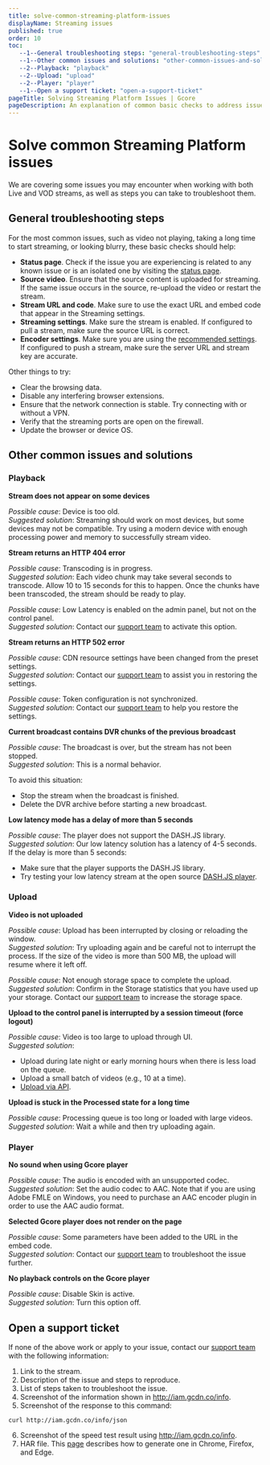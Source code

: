 ```yaml
---
title: solve-common-streaming-platform-issues
displayName: Streaming issues
published: true
order: 10
toc:
   --1--General troubleshooting steps: "general-troubleshooting-steps"
   --1--Other common issues and solutions: "other-common-issues-and-solutions"
   --2--Playback: "playback"
   --2--Upload: "upload"
   --2--Player: "player"
   --1--Open a support ticket: "open-a-support-ticket"
pageTitle: Solving Streaming Platform Issues | Gcore
pageDescription: An explanation of common basic checks to address issues that may arise when working with a streaming platform.
---
```


# Solve common Streaming Platform issues
  
We are covering some issues you may encounter when working with both Live and VOD streams, as well as steps you can take to troubleshoot them.

## General troubleshooting steps

For the most common issues, such as video not playing, taking a long time to start streaming, or looking blurry, these basic checks should help:

- **Status page**. Check if the issue you are experiencing is related to any known issue or is an isolated one by visiting the <a href="https://status.gcore.com" target="_blank">status page</a>.
- **Source video**. Ensure that the source content is uploaded for streaming. If the same issue occurs in the source, re-upload the video or restart the stream.
- **Stream URL and code**. Make sure to use the exact URL and embed code that appear in the Streaming settings.
- **Streaming settings**. Make sure the stream is enabled. If configured to pull a stream, make sure the source URL is correct.
- **Encoder settings**. Make sure you are using the <a href="https://gcore.com/docs/streaming-platform/live-streams-and-videos-protocols-and-codecs/what-initial-parameters-of-your-live-streams-and-videos-we-can-accept" target="_blank">recommended settings</a>. If configured to push a stream, make sure the server URL and stream key are accurate.

Other things to try:

- Clear the browsing data.
- Disable any interfering browser extensions.
- Ensure that the network connection is stable. Try connecting with or without a VPN.
- Verify that the streaming ports are open on the firewall.
- Update the browser or device OS.

## Other common issues and solutions

### Playback

**Stream does not appear on some devices**

*Possible cause*: Device is too old.  
*Suggested solution*: Streaming should work on most devices, but some devices may not be compatible. Try using a modern device with enough processing power and memory to successfully stream video.

**Stream returns an HTTP 404 error**

*Possible cause*: Transcoding is in progress.  
*Suggested solution*: Each video chunk may take several seconds to transcode. Allow 10 to 15 seconds for this to happen. Once the chunks have been transcoded, the stream should be ready to play.

*Possible cause*: Low Latency is enabled on the admin panel, but not on the control panel.  
*Suggested solution*: Contact our [support team](mailto:support@gcore.com) to activate this option.

**Stream returns an HTTP 502 error**

*Possible cause*: CDN resource settings have been changed from the preset settings.  
*Suggested solution*: Contact our [support team](mailto:support@gcore.com) to assist you in restoring the settings.

*Possible cause*: Token configuration is not synchronized.  
*Suggested solution*: Contact our [support team](mailto:support@gcore.com) to help you restore the settings.

**Current broadcast contains DVR chunks of the previous broadcast**

*Possible cause*: The broadcast is over, but the stream has not been stopped.  
*Suggested solution*: This is a normal behavior. 

To avoid this situation:

- Stop the stream when the broadcast is finished.
- Delete the DVR archive before starting a new broadcast.

**Low latency mode has a delay of more than 5 seconds**

*Possible cause*: The player does not support the DASH.JS library.  
*Suggested solution*: Our low latency solution has a latency of 4-5 seconds. If the delay is more than 5 seconds:

- Make sure that the player supports the DASH.JS library.
- Try testing your low latency stream at the open source <a href="https://reference.dashif.org/dash.js" target="_blank">DASH.JS player</a>.

### Upload

**Video is not uploaded**

*Possible cause*: Upload has been interrupted by closing or reloading the window.  
*Suggested solution*: Try uploading again and be careful not to interrupt the process. If the size of the video is more than 500 MB, the upload will resume where it left off.

*Possible cause*: Not enough storage space to complete the upload.  
*Suggested solution*: Confirm in the Storage statistics that you have used up your storage. Contact our [support team](mailto:support@gcore.com) to increase the storage space.

**Upload to the control panel is interrupted by a session timeout (force logout)**

*Possible cause*: Video is too large to upload through UI.  
*Suggested solution*:

- Upload during late night or early morning hours when there is less load on the queue.
- Upload a small batch of videos (e.g., 10 at a time).
- <a href="https://gcore.com/docs/streaming-platform/video-hosting/upload-video-via-api" target="_blank">Upload via API</a>.

**Upload is stuck in the Processed state for a long time**

*Possible cause*: Processing queue is too long or loaded with large videos.  
*Suggested solution*: Wait a while and then try uploading again.

### Player

**No sound when using Gcore player**

*Possible cause*: The audio is encoded with an unsupported codec.  
*Suggested solution*: Set the audio codec to AAC. Note that if you are using Adobe FMLE on Windows, you need to purchase an AAC encoder plugin in order to use the AAC audio format.

**Selected Gcore player does not render on the page**

*Possible cause*: Some parameters have been added to the URL in the embed code.  
*Suggested solution*: Contact our [support team](mailto:support@gcore.com) to troubleshoot the issue further.

**No playback controls on the Gcore player**

*Possible cause*: Disable Skin is active.  
*Suggested solution*: Turn this option off.

## Open a support ticket

If none of the above work or apply to your issue, contact our [support team](mailto:support@gcore.com) with the following information:

1.  Link to the stream.
2.  Description of the issue and steps to reproduce.
3.  List of steps taken to troubleshoot the issue.
4.  Screenshot of the information shown in http://iam.gcdn.co/info.
5.  Screenshot of the response to this command: 

```
curl http://iam.gcdn.co/info/json
```
6.  Screenshot of the speed test result using http://iam.gcdn.co/info.
7.  HAR file. This <a href="https://toolbox.googleapps.com/apps/har_analyzer/?lang=en" target="_blank">page</a> describes how to generate one in Chrome, Firefox, and Edge.